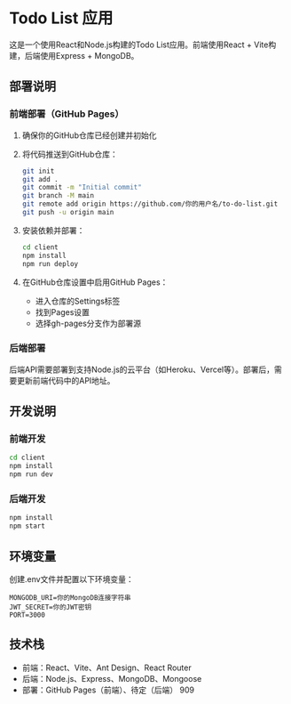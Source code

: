 # Todo List 应用

这是一个使用React和Node.js构建的Todo List应用。前端使用React + Vite构建，后端使用Express + MongoDB。

## 部署说明

### 前端部署（GitHub Pages）

1. 确保你的GitHub仓库已经创建并初始化
2. 将代码推送到GitHub仓库：
   ```bash
   git init
   git add .
   git commit -m "Initial commit"
   git branch -M main
   git remote add origin https://github.com/你的用户名/to-do-list.git
   git push -u origin main
   ```

3. 安装依赖并部署：
   ```bash
   cd client
   npm install
   npm run deploy
   ```

4. 在GitHub仓库设置中启用GitHub Pages：
   - 进入仓库的Settings标签
   - 找到Pages设置
   - 选择gh-pages分支作为部署源

### 后端部署

后端API需要部署到支持Node.js的云平台（如Heroku、Vercel等）。部署后，需要更新前端代码中的API地址。

## 开发说明

### 前端开发

```bash
cd client
npm install
npm run dev
```

### 后端开发

```bash
npm install
npm start
```

## 环境变量

创建.env文件并配置以下环境变量：

```
MONGODB_URI=你的MongoDB连接字符串
JWT_SECRET=你的JWT密钥
PORT=3000
```

## 技术栈

- 前端：React、Vite、Ant Design、React Router
- 后端：Node.js、Express、MongoDB、Mongoose
- 部署：GitHub Pages（前端）、待定（后端）
909